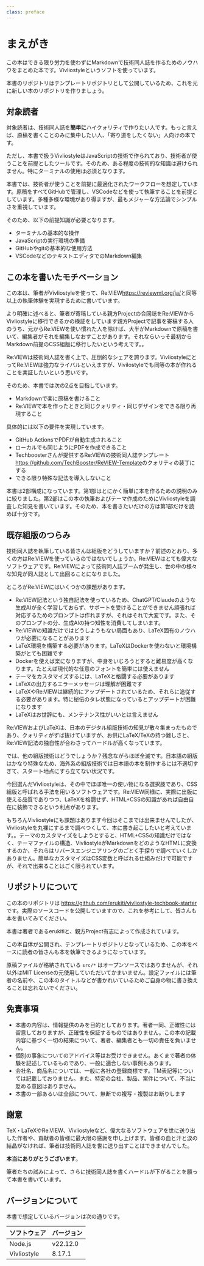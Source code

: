 ```yaml
---
class: preface
---
```


# まえがき

この本はできる限り労力を使わずにMarkdownで技術同人誌を作るためのノウハウをまとめた本です。Vivliostyleというソフトを使っています。

本書のリポジトリはテンプレートリポジトリとして公開しているため、これを元に新しい本のリポジトリを作りましょう。

## 対象読者

対象読者は、技術同人誌を**簡単に**ハイクォリティで作りたい人です。もっと言えば、原稿を書くことのみに集中したい人、「寄り道をしたくない」人向けの本です。

ただし、本書で扱うVivliostyleはJavaScriptの技術で作られており、技術者が使うことを前提としたツールです。そのため、ある程度の技術的な知識は避けられません。特にターミナルの使用は必須となります。

本書では、技術者が使うことを前提に最適化されたワークフローを想定しています。原稿をすべてGitHubで管理し、VSCodeなどを使って執筆することを前提としています。多種多様な環境があり得ますが、最もメジャーな方法論でシンプルさを重視しています。

そのため、以下の前提知識が必要となります。

* ターミナルの基本的な操作
* JavaScriptの実行環境の準備
* GitHubやgitの基本的な使用方法
* VSCodeなどのテキストエディタでのMarkdown編集

## この本を書いたモチベーション

この本は、筆者がVivliostyleを使って、Re:VIEW<span class="footnote">https://reviewml.org/ja/</span>と同等以上の執筆体験を実現するために書いています。

より明確に述べると、筆者が寄稿している親方Projectの合同誌をRe:VIEWからVivliostyleに移行できるかの検証をしています<span class="footnote">親方Projectで記事を寄稿する人のうち、元からRe:VIEWを使い慣れた人を除けば、大半がMarkdownで原稿を書いて、編集者がそれを編集しなおすことがあります。それならいっそ最初からMarkdown前提のCSS組版に移行したいという考えです。</span>。

Re:VIEWは技術同人誌を書く上で、圧倒的なシェアを誇ります。VivliostyleにとってRe:VIEWは強力なライバルといえますが、Vivilostyleでも同等の本が作れることを実証したいという思いです。

そのため、本書では次の2点を目指しています。

* Markdownで楽に原稿を書けること
* Re:VIEWで本を作ったときと同じクォリティ・同じデザインをできる限り再現すること

具体的には以下の要件を実現しています。

* GitHub ActionsでPDFが自動生成されること
* ローカルでも同じようにPDFを作成できること
* Techboosterさんが提供するRe:VIEWの技術同人誌テンプレート<span class="footnote">https://github.com/TechBooster/ReVIEW-Template</span>のクォリティの装丁にする
* できる限り特殊な記法を導入しないこと

本書は2部構成になっています。第1部はとにかく簡単に本を作るための説明のみに絞りました。第2部はこの本の執筆およびテーマ作成のためにVivliostyleを調査した知見を書いています。そのため、本を書きたいだけの方は第1部だけを読めば十分です。

## 既存組版のつらみ

技術同人誌を執筆している皆さんは組版をどうしていますか？前述のとおり、多くの方はRe:VIEWを使っているのではないでしょうか。Re:VIEWはとても偉大なソフトウェアです。Re:VIEWによって技術同人誌ブームが発生し、世の中の様々な知見が同人誌として出回ることになりました。

ところがRe:VIEWにはいくつかの課題があります。

* Re:VIEW記法という独自記法を使っているため、ChatGPT/Claudeのような生成AIが全く学習しておらず、サポートを受けることができません<span class="footnote">頑張れば対応するためのプロンプトは作れますが、それはそれで大変です。また、そのプロンプトの分、生成AIの持つ知性を消費してしまいます。</span>
* Re:VIEWの知識だけではどうしようもない局面もあり、LaTeX固有のノウハウが必要になることがあります
* LaTeX環境を構築する必要があります。LaTeXはDockerを使わないと環境構築がとても困難です
* Dockerを使えば楽になりますが、中身をいじろうとすると難易度が高くなります。たとえば現代的な任意のフォントを簡単には使えません
* テーマをカスタマイズするには、LaTeXと格闘する必要があります
* LaTeXの出力するエラーメッセージは理解が困難です
* LaTeXやRe:VIEWは継続的にアップデートされているため、それらに追従する必要があります。特に秘伝のタレ状態になっているとアップデートが困難になります
* LaTeXはお世辞にも、メンテナンス性がいいとは言えません

Re:VIEWおよびLaTeXは、日本のデジタル組版技術の知見が散々集まったものであり、クォリティがずば抜けていますが、お供にLaTeX/TeXの持つ難しさと、Re:VIEW記法の独自性が合わさってハードルが高くなっています。

では、他の組版技術はどうでしょうか？残念ながらほぼ全滅です。日本語の組版はかなり特殊なため、海外系の組版技術では日本語の本を制作するには不適切すぎて、スタート地点にすら立てない状況です。

今回選んだVivliostyleは、その中でほぼ唯一の使い物になる選択肢であり、CSS組版と呼ばれる手法を用いるソフトウェアです。Re:VIEW同様に、実際に出版に使える品質でありつつ、LaTeXを格闘せず、HTML+CSSの知識があれば自由自在に装飾できるという利点があります。

もちろんVivliostyleにも課題はあります<span class="footnote">今回はそこまでは出来ませんでしたが、Vivliostyleを丸裸にするまで調べつくして、本に書き起こしたいと考えています。</span>。テーマのカスタマイズをしようとすると、HTML+CSSの知識だけではなく、テーマファイルの構造、VivliostyleがMarkdownをどのようなHTMLに変換するのか、それらはリバースエンジニアリングのごとく手探りで調べていくしかありません。簡単なカスタマイズはCSS変数と呼ばれる仕組みだけで可能ですが、それで出来ることはごく限られています。

## リポジトリについて

この本のリポジトリは https://github.com/erukiti/vivliostyle-techbook-starter です。実際のソースコードを公開していますので、これを参考にして、皆さんも本を書いてみてください。

本書は著者であるerukitiと、親方Project有志によって作成されています。

この本自体が公開され、テンプレートリポジトリとなっているため、この本をベースに読者の皆さんも本を執筆できるようになっています。

原稿ファイルが格納されている `src/*` はオープンソースではありませんが、それ以外はMIT Licenseの元使用していただいてかまいません。設定ファイルには筆者の名前や、この本のタイトルなどが書かれいているためご自身の物に書き換えることは忘れないでください。

## 免責事項

* 本書の内容は、情報提供のみを目的としております。著者一同、正確性には留意しておりますが、正確性を保証するものではありません。この本の記載内容に基づく一切の結果について、著者、編集者とも一切の責任を負いません。
* 個別の事象についてのアドバイス等はお受けできません。あくまで著者の体験を記述しているものであり、一般に適合しない事例もあります。
* 会社名、商品名については、一般に各社の登録商標です。TM表記等については記載しておりません。また、特定の会社、製品、案件について、不当に貶める意図はありません。
* 本書の一部あるいは全部について、無断での複写・複製はお断りします

## 謝意

TeX・LaTeXやRe:VIEW、Vivliostyleなど、偉大なるソフトウェアを世に送り出した作者や、貢献者の皆様に最大限の感謝を申し上げます。皆様の血と汗と涙の結晶がなければ、筆者は技術同人誌を世に送り出すことはできませんでした。

**本当にありがとうございます**。

筆者たちの試みによって、さらに技術同人誌を書くハードルが下がることを願って本書を書いています。

## バージョンについて

本書で想定しているバージョンは次の通りです。

|ソフトウェア|バージョン|
|----------|---------|
|Node.js|v22.12.0|
|Vivliostyle|8.17.1|
